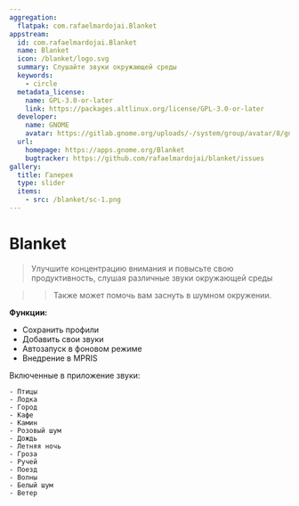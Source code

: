 ```yaml
---
aggregation:
  flatpak: com.rafaelmardojai.Blanket
appstream:
  id: com.rafaelmardojai.Blanket
  name: Blanket
  icon: /blanket/logo.svg
  summary: Слушайте звуки окружающей среды
  keywords:
    - circle
  metadata_license:
    name: GPL-3.0-or-later
    link: https://packages.altlinux.org/license/GPL-3.0-or-later
  developer:
    name: GNOME
    avatar: https://gitlab.gnome.org/uploads/-/system/group/avatar/8/gnomelogo.png?width=48
  url:
    homepage: https://apps.gnome.org/Blanket
    bugtracker: https://github.com/rafaelmardojai/blanket/issues
gallery:
  title: Галерея
  type: slider
  items:
    - src: /blanket/sc-1.png
---
```


# Blanket

> Улучшите концентрацию внимания и повысьте свою продуктивность, слушая различные звуки окружающей среды

> > Также может помочь вам заснуть в шумном окружении.

**Функции:**

- Сохранить профили
- Добавить свои звуки
- Автозапуск в фоновом режиме
- Внедрение в MPRIS

Включенные в приложение звуки:

    - Птицы
    - Лодка
    - Город
    - Кафе
    - Камин
    - Розовый шум
    - Дождь
    - Летняя ночь
    - Гроза
    - Ручей
    - Поезд
    - Волны
    - Белый шум
    - Ветер

<AGWGallery />

<!--@include: @ru/apps/.parts/install/content-flatpak.md-->
